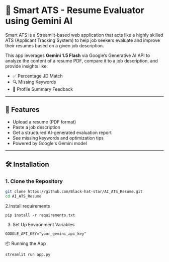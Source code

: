 # 🧠 Smart ATS - Resume Evaluator using Gemini AI

Smart ATS is a Streamlit-based web application that acts like a highly skilled ATS (Applicant Tracking System) to help job seekers evaluate and improve their resumes based on a given job description.

This app leverages **Gemini 1.5 Flash** via Google’s Generative AI API to analyze the content of a resume PDF, compare it to a job description, and provide insights like:

- ✅ Percentage JD Match  
- 🔍 Missing Keywords  
- 📝 Profile Summary Feedback

---

## 🚀 Features

- Upload a resume (PDF format)
- Paste a job description
- Get a structured AI-generated evaluation report
- See missing keywords and optimization tips
- Powered by Google's Gemini model

---

## 🛠️ Installation

### 1. Clone the Repository
```bash
git clone https://github.com/Black-hat-star/AI_ATS_Resume.git
cd AI_ATS_Resume

```
2.Install requirements
```
pip install -r requirements.txt

```
3. Set Up Environment Variables
```Create a .env file in the root directory and add your Google API key:
GOOGLE_API_KEY="your_gemini_api_key"

```
📦 Running the App
```
streamlit run app.py


